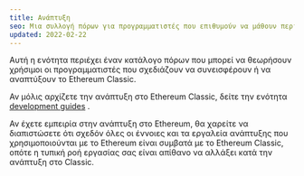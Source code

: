 ```yaml
---
title: Ανάπτυξη
seo: Μια συλλογή πόρων για προγραμματιστές που επιθυμούν να μάθουν περισσότερα σχετικά με τη συνεισφορά ή την ανάπτυξη εφαρμογών στο Ethereum Classic.
updated: 2022-02-22
---
```


Αυτή η ενότητα περιέχει έναν κατάλογο πόρων που μπορεί να θεωρήσουν χρήσιμοι οι προγραμματιστές που σχεδιάζουν να συνεισφέρουν ή να αναπτύξουν το Ethereum Classic.

Αν μόλις αρχίζετε την ανάπτυξη στο Ethereum Classic, δείτε την ενότητα [development guides](/guides/development) .

Αν έχετε εμπειρία στην ανάπτυξη στο Ethereum, θα χαρείτε να διαπιστώσετε ότι σχεδόν όλες οι έννοιες και τα εργαλεία ανάπτυξης που χρησιμοποιούνται με το Ethereum είναι συμβατά με το Ethereum Classic, οπότε η τυπική ροή εργασίας σας είναι απίθανο να αλλάξει κατά την ανάπτυξη στο Classic.
